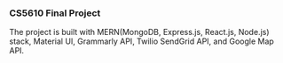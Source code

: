 ### CS5610 Final Project
The project is built with MERN(MongoDB, Express.js, React.js, Node.js) stack, Material UI, Grammarly API, Twilio SendGrid API, and Google Map API.
